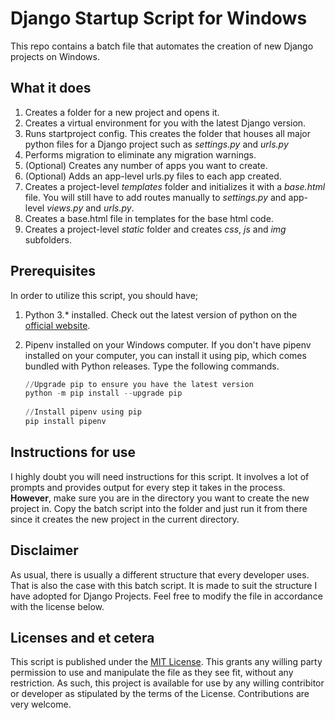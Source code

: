 # Django Startup Script for Windows
This repo contains a batch file that automates the creation of new Django projects on Windows.

## What it does
1. Creates a folder for a new project and opens it.
2. Creates a virtual environment for you with the latest Django version.
3. Runs startproject config. This creates the folder that houses all major python files for a Django project such as *settings.py* and *urls.py*
4. Performs migration to eliminate any migration warnings.
5. (Optional) Creates any number of apps you want to create.
6. (Optional) Adds an app-level urls.py files to each app created.
7. Creates a project-level *templates* folder and initializes it with a *base.html* file. You will still have to add routes manually to *settings.py* and app-level *views.py* and *urls.py*.
8. Creates a base.html file in templates for the base html code.
9. Creates a project-level *static* folder and creates *css*, *js* and *img* subfolders.


## Prerequisites
In order to utilize this script, you should have;
1. Python 3.* installed. Check out the latest version of python on the [official website](https://www.python.org/downloads/).
2. Pipenv installed on your Windows computer. If you don't have pipenv installed on your computer, you can install it using pip, which comes bundled with Python releases. Type the following commands.

    ```python
    //Upgrade pip to ensure you have the latest version
    python -m pip install --upgrade pip
      
    //Install pipenv using pip
    pip install pipenv


## Instructions for use
I highly doubt you will need instructions for this script. It involves a lot of prompts and provides output for every step it takes in the process. **However**, make sure you are in the directory you want to create the new project in. Copy the batch script into the folder and just run it from there since it creates the new project in the current directory.


## Disclaimer
As usual, there is usually a different structure that every developer uses. That is also the case with this batch script. It is made to suit the structure I have adopted for Django Projects. Feel free to modify the file in accordance with the license below.
      
      
## Licenses and et cetera
This script is published under the [MIT License](https://github.com/angular/angular.js/blob/master/LICENSE). This grants any willing party permission to use and manipulate the file as they see fit, without any restriction. As such, this project is available for use by any willing contribitor or developer as stipulated by the terms of the License. Contributions are very welcome.
